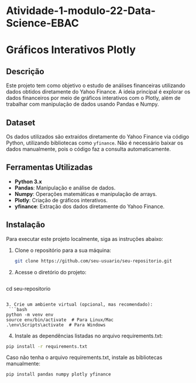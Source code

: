 # Atividade-1-modulo-22-Data-Science-EBAC

# Gráficos Interativos Plotly

## Descrição

Este projeto tem como objetivo o estudo de análises financeiras utilizando dados obtidos diretamente do Yahoo Finance. A ideia principal é explorar os dados financeiros por meio de gráficos interativos com o Plotly, além de trabalhar com manipulação de dados usando Pandas e Numpy.

## Dataset

Os dados utilizados são extraídos diretamente do Yahoo Finance via código Python, utilizando bibliotecas como `yfinance`. Não é necessário baixar os dados manualmente, pois o código faz a consulta automaticamente.

## Ferramentas Utilizadas

- **Python 3.x**
- **Pandas**: Manipulação e análise de dados.
- **Numpy**: Operações matemáticas e manipulação de arrays.
- **Plotly**: Criação de gráficos interativos.
- **yfinance**: Extração dos dados diretamente do Yahoo Finance.

## Instalação

Para executar este projeto localmente, siga as instruções abaixo:

1. Clone o repositório para a sua máquina:

   ```bash
   git clone https://github.com/seu-usuario/seu-repositorio.git

2. Acesse o diretório do projeto:
   ```bash
  cd seu-repositorio
  ```

3. Crie um ambiente virtual (opcional, mas recomendado):
   ```bash
python -m venv env
source env/bin/activate  # Para Linux/Mac
.\env\Scripts\activate  # Para Windows
```

4. Instale as dependências listadas no arquivo requirements.txt:
  ```bash
pip install -r requirements.txt
```
Caso não tenha o arquivo requirements.txt, instale as bibliotecas manualmente:
```bash
pip install pandas numpy plotly yfinance
```

